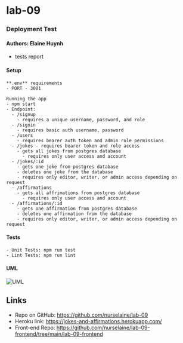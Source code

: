 # lab-09

### Deployment Test

#### Authors: Elaine Huynh
 - tests report

 #### Setup
    **.env** requirements
    - PORT - 3001

    Running the app
    - npm start
    - Endpoint:  
      - /signup
        - requires a unique username, password, and role
      - /signin
        - requires basic auth username, password
      - /users
        - requires bearer auth token and admin role permissions
      - /jokes - requires bearer token and role access
        - gets all jokes from postgres database 
          - requires only user access and account
      - /jokes/:id
        - gets one joke from postgres database
        - deletes one joke from the database
        - requires only editor, writer, or admin access depending on request 
      - /affirmations
        - gets all affrimations from postgres database 
          - requires only user access and account
      - /affirmations/:id
        - gets one affirmation from postgres database
        - deletes one affirmation from the database
        - requires only editor, writer, or admin access depending on request 

#### Tests
    - Unit Tests: npm run test
    - Lint Tests: npm run lint

#### UML

![UML](https://www.figma.com/file/7XAFoigiz0Z2FhRAdmdvkW/lab-09?node-id=0%3A1)


## Links
- Repo on GitHub: https://github.com/nurselaine/lab-09
- Heroku link: https://jokes-and-affirmations.herokuapp.com/
- Front-end Repo: https://github.com/nurselaine/lab-09-frontend/tree/main/lab-09-frontend